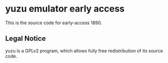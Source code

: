 yuzu emulator early access
=============

This is the source code for early-access 1890.

## Legal Notice

yuzu is a GPLv2 program, which allows fully free redistribution of its source code.
